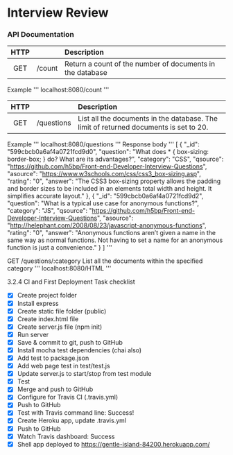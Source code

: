 # Interview Review

### API Documentation

| HTTP |        | Description                                               |
|:----:|:-------|:----------------------------------------------------------|
| GET  | /count | Return a count of the number of documents in the database |

Example
'''
localhost:8080/count
'''

| HTTP |        | Description                                               |
|:----:|:-------|:----------------------------------------------------------|
|GET   |/questions|List all the documents in the database. The limit of returned documents is set to 20.|

Example
'''
localhost:8080/questions
'''
Response body
'''
[
    {
        "_id": "599cbcb0a6af4a0721fcd9d0",
        "question": "What does * { box-sizing: border-box; } do? What are its advantages?",
        "category": "CSS",
        "qsource": "https://github.com/h5bp/Front-end-Developer-Interview-Questions",
        "asource": "https://www.w3schools.com/css/css3_box-sizing.asp",
        "rating": "0",
        "answer": "The CSS3 box-sizing property allows the padding and border sizes to be included in an elements total width and height. It simplifies accurate layout."
    },
    {
        "_id": "599cbcb0a6af4a0721fcd9d2",
        "question": "What is a typical use case for anonymous functions?",
        "category": "JS",
        "qsource": "https://github.com/h5bp/Front-end-Developer-Interview-Questions",
        "asource": "http://helephant.com/2008/08/23/javascript-anonymous-functions",
        "rating": "0",
        "answer": "Anonymous functions aren’t given a name in the same way as normal functions. Not having to set a name for an anonymous function is just a convenience."
    }
]
'''



GET  /questions/:category  List all the documents within the specified category
'''
localhost:8080/HTML
'''



3.2.4 CI and First Deployment
Task checklist
- [x] Create project folder
- [x] Install express
- [x] Create static file folder (public)
- [x] Create index.html file
- [x] Create server.js file (npm init)
- [x] Run server
- [x] Save & commit to git, push to GitHub
- [x] Install mocha test dependencies (chai also)
- [x] Add test to package.json
- [x] Add web page test in test/test.js
- [x] Update server.js to start/stop from test module
- [x] Test
- [x] Merge and push to GitHub
- [x] Configure for Travis CI (.travis.yml)
- [x] Push to GitHub
- [x] Test with Travis command line: Success!
- [x] Create Heroku app, update .travis.yml
- [x] Push to GitHub
- [x] Watch Travis dashboard: Success
- [x] Shell app deployed to https://gentle-island-84200.herokuapp.com/
